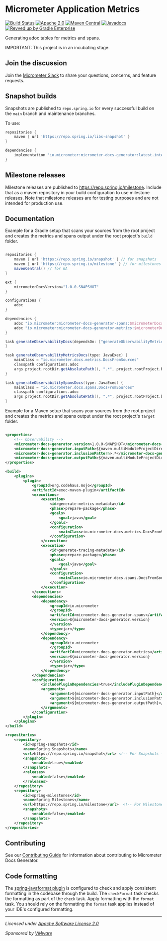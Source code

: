 # Micrometer Application Metrics

[![Build Status](https://circleci.com/gh/micrometer-metrics/micrometer-docs-generator.svg?style=shield)](https://circleci.com/gh/micrometer-metrics/micrometer-docs-generator)
[![Apache 2.0](https://img.shields.io/github/license/micrometer-metrics/micrometer-docs-generator.svg)](https://www.apache.org/licenses/LICENSE-2.0)
[![Maven Central](https://img.shields.io/maven-central/v/io.micrometer/micrometer-docs-generator.svg)](https://search.maven.org/artifact/io.micrometer/micrometer-docs-generator)
[![Javadocs](https://www.javadoc.io/badge/io.micrometer/micrometer-docs-generator.svg)](https://www.javadoc.io/doc/io.micrometer/micrometer-core)
[![Revved up by Gradle Enterprise](https://img.shields.io/badge/Revved%20up%20by-Gradle%20Enterprise-06A0CE?logo=Gradle&labelColor=02303A)](https://ge.micrometer.io/)

Generating adoc tables for metrics and spans.

IMPORTANT: This project is in an incubating stage.

## Join the discussion

Join the [Micrometer Slack](https://slack.micrometer.io) to share your questions, concerns, and feature requests.

## Snapshot builds

Snapshots are published to `repo.spring.io` for every successful build on the `main` branch and maintenance branches.

To use:

```groovy
repositories {
    maven { url 'https://repo.spring.io/libs-snapshot' }
}

dependencies {
    implementation 'io.micrometer:micrometer-docs-generator:latest.integration'
}
```

## Milestone releases

Milestone releases are published to https://repo.spring.io/milestone. Include that as a maven repository in your build
configuration to use milestone releases. Note that milestone releases are for testing purposes and are not intended for
production use.

## Documentation

Example for a Gradle setup that scans your sources from the root project and creates the metrics and spans output under the root project's `build` folder.

```groovy

repositories {
	maven { url 'https://repo.spring.io/snapshot' } // for snapshots
	maven { url 'https://repo.spring.io/milestone' } // for milestones
	mavenCentral() // for GA
}

ext {
	micrometerDocsVersion="1.0.0-SNAPSHOT"
}

configurations {
	adoc
}

dependencies {
	adoc "io.micrometer:micrometer-docs-generator-spans:$micrometerDocsVersion"
	adoc "io.micrometer:micrometer-docs-generator-metrics:$micrometerDocsVersion"
}

task generateObservabilityDocs(dependsOn: ["generateObservabilityMetricsDocs", "generateObservabilitySpansDocs"]) {
}

task generateObservabilityMetricsDocs(type: JavaExec) {
	mainClass = "io.micrometer.docs.metrics.DocsFromSources"
	classpath configurations.adoc
	args project.rootDir.getAbsolutePath(), ".*", project.rootProject.buildDir.getAbsolutePath()
}

task generateObservabilitySpansDocs(type: JavaExec) {
	mainClass = "io.micrometer.docs.spans.DocsFromSources"
	classpath configurations.adoc
	args project.rootDir.getAbsolutePath(), ".*", project.rootProject.buildDir.getAbsolutePath()
}
```
Example for a Maven setup that scans your sources from the root project and creates the metrics and spans output under the root project's `target` folder.

```xml

<properties>
	<!-- Observability -->
	<micrometer-docs-generator.version>1.0.0-SNAPSHOT</micrometer-docs-generator.version>
	<micrometer-docs-generator.inputPath>${maven.multiModuleProjectDirectory}/</micrometer-docs-generator.inputPath>
	<micrometer-docs-generator.inclusionPattern>.*</micrometer-docs-generator.inclusionPattern>
	<micrometer-docs-generator.outputPath>${maven.multiModuleProjectDirectory}/target/</micrometer-docs-generator.outputPath>
</properties>

<build>
    <plugins>
        <plugin>
            <groupId>org.codehaus.mojo</groupId>
            <artifactId>exec-maven-plugin</artifactId>
            <executions>
                <execution>
                    <id>generate-metrics-metadata</id>
                    <phase>prepare-package</phase>
                    <goals>
                        <goal>java</goal>
                    </goals>
                    <configuration>
                        <mainClass>io.micrometer.docs.metrics.DocsFromSources</mainClass>
                    </configuration>
                </execution>
                <execution>
                    <id>generate-tracing-metadata</id>
                    <phase>prepare-package</phase>
                    <goals>
                        <goal>java</goal>
                    </goals>
                    <configuration>
                        <mainClass>io.micrometer.docs.spans.DocsFromSources</mainClass>
                    </configuration>
                </execution>
            </executions>
            <dependencies>
                <dependency>
                    <groupId>io.micrometer
                    </groupId>
                    <artifactId>micrometer-docs-generator-spans</artifactId>
                    <version>${micrometer-docs-generator.version}
                    </version>
                    <type>jar</type>
                </dependency>
                <dependency>
                    <groupId>io.micrometer
                    </groupId>
                    <artifactId>micrometer-docs-generator-metrics</artifactId>
                    <version>${micrometer-docs-generator.version}
                    </version>
                    <type>jar</type>
                </dependency>
            </dependencies>
            <configuration>
                <includePluginDependencies>true</includePluginDependencies>
                <arguments>
                    <argument>${micrometer-docs-generator.inputPath}</argument>
                    <argument>${micrometer-docs-generator.inclusionPattern}</argument>
                    <argument>${micrometer-docs-generator.outputPath}</argument>
                </arguments>
            </configuration>
        </plugin>
    </plugins>
</build>

<repositories>
    <repository>
        <id>spring-snapshots</id>
        <name>Spring Snapshots</name>
        <url>https://repo.spring.io/snapshot</url> <!-- For Snapshots -->
        <snapshots>
            <enabled>true</enabled>
        </snapshots>
        <releases>
            <enabled>false</enabled>
        </releases>
    </repository>
    <repository>
        <id>spring-milestones</id>
        <name>Spring Milestones</name>
        <url>https://repo.spring.io/milestone</url>  <!-- For Milestones -->
        <snapshots>
            <enabled>false</enabled>
        </snapshots>
    </repository>
</repositories>
```

## Contributing

See our [Contributing Guide](CONTRIBUTING.md) for information about contributing to Micrometer Docs Generator.

## Code formatting

The [spring-javaformat plugin](https://github.com/spring-io/spring-javaformat) is configured to check and apply consistent formatting in the codebase through the build.
The `checkFormat` task checks the formatting as part of the `check` task.
Apply formatting with the `format` task.
You should rely on the formatting the `format` task applies instead of your IDE's configured formatting.

-------------------------------------
_Licensed under [Apache Software License 2.0](https://www.apache.org/licenses/LICENSE-2.0)_

_Sponsored by [VMware](https://tanzu.vmware.com)_
